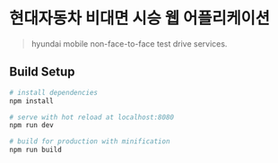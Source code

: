 # 현대자동차 비대면 시승 웹 어플리케이션

> hyundai mobile non-face-to-face test drive services.

## Build Setup

```bash
# install dependencies
npm install

# serve with hot reload at localhost:8080
npm run dev

# build for production with minification
npm run build
```
